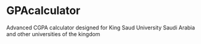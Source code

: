 # GPAcalculator
Advanced CGPA calculator designed for King Saud University Saudi Arabia and other universities of the kingdom
